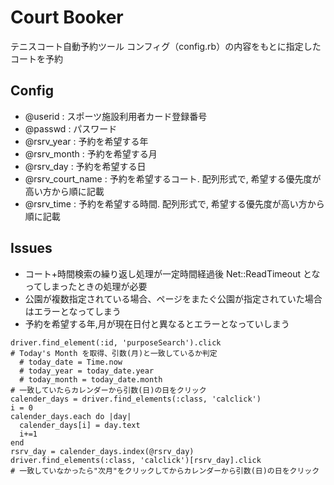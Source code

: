 # Court Booker
テニスコート自動予約ツール
コンフィグ（config.rb）の内容をもとに指定したコートを予約
## Config
- @userid : スポーツ施設利用者カード登録番号
- @passwd : パスワード
- @rsrv_year : 予約を希望する年
- @rsrv_month : 予約を希望する月
- @rsrv_day : 予約を希望する日
- @rsrv_court_name : 予約を希望するコート. 配列形式で, 希望する優先度が高い方から順に記載
- @rsrv_time : 予約を希望する時間. 配列形式で, 希望する優先度が高い方から順に記載

## Issues
- コート+時間検索の繰り返し処理が一定時間経過後 Net::ReadTimeout となってしまったときの処理が必要
- 公園が複数指定されている場合、ページをまたぐ公園が指定されていた場合はエラーとなってしまう
- 予約を希望する年,月が現在日付と異なるとエラーとなっていしまう
```
driver.find_element(:id, 'purposeSearch').click
# Today's Month を取得、引数(月)と一致しているか判定
  # today_date = Time.now
  # today_year = today_date.year
  # today_month = today_date.month
# 一致していたらカレンダーから引数(日)の日をクリック
calender_days = driver.find_elements(:class, 'calclick')
i = 0
calender_days.each do |day|
  calender_days[i] = day.text
  i+=1
end
rsrv_day = calender_days.index(@rsrv_day)
driver.find_elements(:class, 'calclick')[rsrv_day].click
# 一致していなかったら"次月"をクリックしてからカレンダーから引数(日)の日をクリック
```
